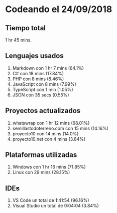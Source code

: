 # Codeando el 24/09/2018

## Tiempo total
1 hr 45 mins.

## Lenguajes usados
1. Markdown con 1 hr 7 mins (64.1%)
1. C# con 18 mins (17.84%)
1. PHP con 8 mins (8.46%)
1. JavaScript con 8 mins (7.99%)
1. TypeScript con 1 min (1.05%)
1. JSON con 35 secs (0.55%)

## Proyectos actualizados
1. whatswrap con 1 hr 12 mins (68.01%)
1. semillastodoterreno.com con 15 mins (14.16%)
1. proyecto10 con 14 mins (14.0%)
1. proyecto10.net con 4 mins (3.84%)

## Plataformas utilizadas
1. Windows con 1 hr 16 mins (71.85%)
1. Linux con 29 mins (28.15%)

## IDEs
1. VS Code un total de 1:41:54 (96.16%)
1. Visual Studio un total de 0:04:04 (3.84%)
